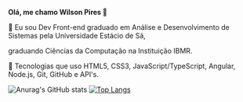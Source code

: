 <b>Olá, me chamo Wilson Pires 👋</b>

🔭 Eu sou Dev Front-end graduado em Análise e Desenvolvimento de Sistemas pela Universidade Estácio de Sá,

graduando Ciências da Computação na Instituição IBMR.

🌱 Tecnologias que uso HTML5, CSS3, JavaScript/TypeScript, Angular, Node.js, Git, GitHub e API's.


![Anurag's GitHub stats](https://github-readme-stats.vercel.app/api?username=wilsonpiress&show_icons=true&theme=dracula) [![Top Langs](https://github-readme-stats.vercel.app/api/top-langs/?username=wilsonpiress&layout=compact)](https://github.com/anuraghazra/github-readme-stats)


